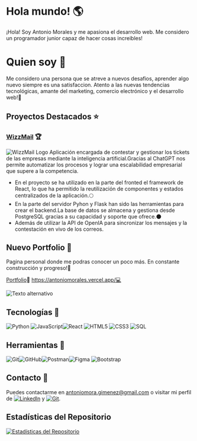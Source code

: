 

# Hola mundo! 🌎
¡Hola! Soy Antonio Morales y me apasiona el desarrollo web. Me considero un programador junior capaz de hacer cosas increibles! 

# Quien soy 🧐
Me considero una persona que se atreve a nuevos desafios, aprender algo nuevo siempre es una satisfaccion. Atento a las nuevas tendencias tecnológicas, amante del marketing, comercio electrónico y el desarrollo web!🌈

## Proyectos Destacados ⭐

### [WizzMail](https://github.com/Antoniomorales17/WizzMail) 🏆
![WizzMail Logo](https://i.imgur.com/RXfNFKa.png)
Aplicación encargada de contestar y gestionar los tickets de las empresas mediante la inteligencia artificial.Gracias al ChatGPT nos permite automatizar los procesos y lograr una escalabilidad empresarial que supere a la competencia.
- En el proyecto se ha utilizado en la parte del fronted el framework de React, lo que ha permitido la reutilización de componentes y estados centralizados de la aplicación.🌕
- En la parte del servidor Pyhon y Flask han sido las herramientas para crear el backend.La base de datos se almacena y gestiona desde PostgreSQL gracias a su capacidad y soporte que ofrece.🌑
- Además de utilizar la API de OpenIA para sincronizar los mensajes y la contestación en vivo de los correos.

## Nuevo Portfolio 🍬
Pagina personal donde me podras conocer un poco más. En constante construcción y progreso!🌳

[Portfolio](https://github.com/4GeeksAcademy/PortfolioPersonal)🤗
https://antoniomorales.vercel.app/💻


![Texto alternativo](https://i.imgur.com/xSf9PMo.png)



## Tecnologías 🌠

![Python](https://img.icons8.com/color/48/000000/python.png) ![JavaScript](https://img.icons8.com/color/48/000000/javascript.png)![React](https://img.icons8.com/color/48/000000/react-native.png) ![HTML5](https://img.icons8.com/color/48/000000/html-5.png) ![CSS3](https://img.icons8.com/color/48/000000/css3.png)  ![SQL](https://img.icons8.com/color/48/000000/sql.png)

## Herramientas 🔧
![Git](https://img.icons8.com/color/48/000000/git.png)![GitHub](https://img.icons8.com/fluent/48/000000/github.png)![Postman](https://img.icons8.com/dusk/48/000000/postman-api.png)![Figma](https://img.icons8.com/color/48/000000/figma.png) ![Bootstrap](https://img.icons8.com/color/48/000000/bootstrap.png) 

## Contacto 📩
Puedes contactarme en [antoniomora.gimenez@gmail.com](mailto:antoniomora.gimenez@gmail.com) o visitar mi perfil de [![LinkedIn](https://img.icons8.com/color/48/000000/linkedin.png)](https://www.linkedin.com/in/antonio-morales-gim%C3%A9nez-840034137/)
 y [![Git](https://img.icons8.com/color/48/000000/git.png)](https://github.com/AntonioMorales17).

 ## Estadísticas del Repositorio

[![Estadísticas del Repositorio](https://github-readme-stats.vercel.app/api?username=Antoniomorales17&show_icons=true&theme=dark)](https://github.com/Antoniomorales17)

 
